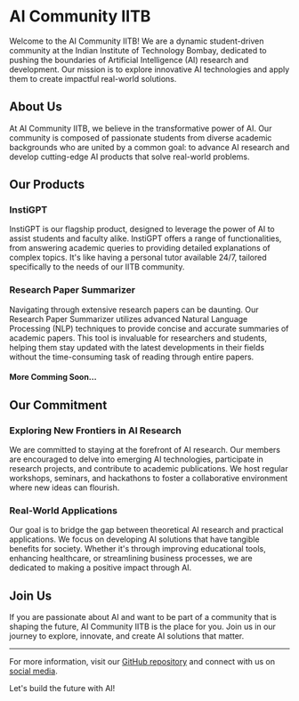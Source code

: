 # AI Community IITB

Welcome to the AI Community IITB! We are a dynamic student-driven community at the Indian Institute of Technology Bombay, dedicated to pushing the boundaries of Artificial Intelligence (AI) research and development. Our mission is to explore innovative AI technologies and apply them to create impactful real-world solutions.

## About Us

At AI Community IITB, we believe in the transformative power of AI. Our community is composed of passionate students from diverse academic backgrounds who are united by a common goal: to advance AI research and develop cutting-edge AI products that solve real-world problems.

## Our Products

### InstiGPT

InstiGPT is our flagship product, designed to leverage the power of AI to assist students and faculty alike. InstiGPT offers a range of functionalities, from answering academic queries to providing detailed explanations of complex topics. It's like having a personal tutor available 24/7, tailored specifically to the needs of our IITB community.

### Research Paper Summarizer

Navigating through extensive research papers can be daunting. Our Research Paper Summarizer utilizes advanced Natural Language Processing (NLP) techniques to provide concise and accurate summaries of academic papers. This tool is invaluable for researchers and students, helping them stay updated with the latest developments in their fields without the time-consuming task of reading through entire papers.

#### More Comming Soon...

## Our Commitment

### Exploring New Frontiers in AI Research

We are committed to staying at the forefront of AI research. Our members are encouraged to delve into emerging AI technologies, participate in research projects, and contribute to academic publications. We host regular workshops, seminars, and hackathons to foster a collaborative environment where new ideas can flourish.

### Real-World Applications

Our goal is to bridge the gap between theoretical AI research and practical applications. We focus on developing AI solutions that have tangible benefits for society. Whether it's through improving educational tools, enhancing healthcare, or streamlining business processes, we are dedicated to making a positive impact through AI.

## Join Us

If you are passionate about AI and want to be part of a community that is shaping the future, AI Community IITB is the place for you. Join us in our journey to explore, innovate, and create AI solutions that matter.

---

For more information, visit our [GitHub repository](https://github.com/AICommunityIITB) and connect with us on [social media](linktr.ee/ai_community_iitb).

Let's build the future with AI!
